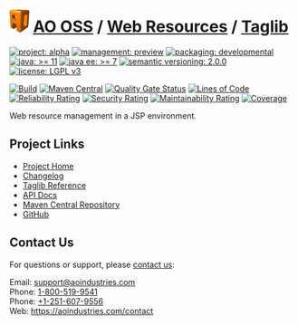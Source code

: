 # [<img src="ao-logo.png" alt="AO Logo" width="35" height="40">](https://github.com/ao-apps) [AO OSS](https://github.com/ao-apps/ao-oss) / [Web Resources](https://github.com/ao-apps/ao-web-resources) / [Taglib](https://github.com/ao-apps/ao-web-resources-taglib)

[![project: alpha](https://oss.aoapps.com/ao-badges/project-alpha.svg)](https://aoindustries.com/life-cycle#project-alpha)
[![management: preview](https://oss.aoapps.com/ao-badges/management-preview.svg)](https://aoindustries.com/life-cycle#management-preview)
[![packaging: developmental](https://oss.aoapps.com/ao-badges/packaging-developmental.svg)](https://aoindustries.com/life-cycle#packaging-developmental)  
[![java: &gt;= 11](https://oss.aoapps.com/ao-badges/java-11.svg)](https://docs.oracle.com/en/java/javase/11/)
[![java ee: &gt;= 7](https://oss.aoapps.com/ao-badges/javaee-7.svg)](https://docs.oracle.com/javaee/7/)
[![semantic versioning: 2.0.0](https://oss.aoapps.com/ao-badges/semver-2.0.0.svg)](http://semver.org/spec/v2.0.0.html)
[![license: LGPL v3](https://oss.aoapps.com/ao-badges/license-lgpl-3.0.svg)](https://www.gnu.org/licenses/lgpl-3.0)

[![Build](https://github.com/ao-apps/ao-web-resources-taglib/workflows/Build/badge.svg?branch=master)](https://github.com/ao-apps/ao-web-resources-taglib/actions?query=workflow%3ABuild)
[![Maven Central](https://maven-badges.herokuapp.com/maven-central/com.aoapps/ao-web-resources-taglib/badge.svg)](https://maven-badges.herokuapp.com/maven-central/com.aoapps/ao-web-resources-taglib)
[![Quality Gate Status](https://sonarcloud.io/api/project_badges/measure?branch=master&project=com.aoapps%3Aao-web-resources-taglib&metric=alert_status)](https://sonarcloud.io/dashboard?branch=master&id=com.aoapps%3Aao-web-resources-taglib)
[![Lines of Code](https://sonarcloud.io/api/project_badges/measure?branch=master&project=com.aoapps%3Aao-web-resources-taglib&metric=ncloc)](https://sonarcloud.io/component_measures?branch=master&id=com.aoapps%3Aao-web-resources-taglib&metric=ncloc)  
[![Reliability Rating](https://sonarcloud.io/api/project_badges/measure?branch=master&project=com.aoapps%3Aao-web-resources-taglib&metric=reliability_rating)](https://sonarcloud.io/component_measures?branch=master&id=com.aoapps%3Aao-web-resources-taglib&metric=Reliability)
[![Security Rating](https://sonarcloud.io/api/project_badges/measure?branch=master&project=com.aoapps%3Aao-web-resources-taglib&metric=security_rating)](https://sonarcloud.io/component_measures?branch=master&id=com.aoapps%3Aao-web-resources-taglib&metric=Security)
[![Maintainability Rating](https://sonarcloud.io/api/project_badges/measure?branch=master&project=com.aoapps%3Aao-web-resources-taglib&metric=sqale_rating)](https://sonarcloud.io/component_measures?branch=master&id=com.aoapps%3Aao-web-resources-taglib&metric=Maintainability)
[![Coverage](https://sonarcloud.io/api/project_badges/measure?branch=master&project=com.aoapps%3Aao-web-resources-taglib&metric=coverage)](https://sonarcloud.io/component_measures?branch=master&id=com.aoapps%3Aao-web-resources-taglib&metric=Coverage)

Web resource management in a JSP environment.

## Project Links
* [Project Home](https://oss.aoapps.com/web-resources/taglib/)
* [Changelog](https://oss.aoapps.com/web-resources/taglib/changelog)
* [Taglib Reference](https://oss.aoapps.com/web-resources/taglib/ao-web-resources.tld/)
* [API Docs](https://oss.aoapps.com/web-resources/taglib/apidocs/)
* [Maven Central Repository](https://central.sonatype.com/search?namespace=com.aoapps&q=a%3Aao-web-resources-taglib)
* [GitHub](https://github.com/ao-apps/ao-web-resources-taglib)

## Contact Us
For questions or support, please [contact us](https://aoindustries.com/contact):

Email: [support@aoindustries.com](mailto:support@aoindustries.com)  
Phone: [1-800-519-9541](tel:1-800-519-9541)  
Phone: [+1-251-607-9556](tel:+1-251-607-9556)  
Web: https://aoindustries.com/contact
